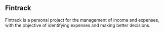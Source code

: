Fintrack
---

Fintrack is a personal project for the management of income and expenses, with the objective of identifying expenses and making better decisions.